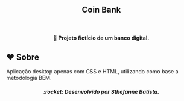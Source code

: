 <h2 align="center">
    Coin Bank
</h2>

<br>
<h4 align="center">
  🚀 Projeto fictício de um banco digital. 
</h4>

## :heart: Sobre

<p>
Aplicação desktop apenas com CSS e HTML, utilizando como base a metodologia BEM.
</p>

<h5 align="center">
  :rocket: Desenvolvido por Sthefanne Batista.
</h5>
<br>
